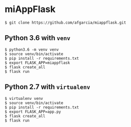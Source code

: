 miAppFlask
======================

    $ git clone https://github.com/afgarcia/miappflask.git

Python 3.6 with `venv`
----------------------

    $ python3.6 -m venv venv
    $ source venv/bin/activate
    $ pip install -r requirements.txt
    $ export FLASK_APP=miappflask
    $ flask create_all
    $ flask run


Python 2.7 with `virtualenv`
----------------------------

    $ virtualenv venv
    $ source venv/bin/activate
    $ pip install -r requirements.txt
    $ export FLASK_APP=app.py
    $ flask create_all
    $ flask run

